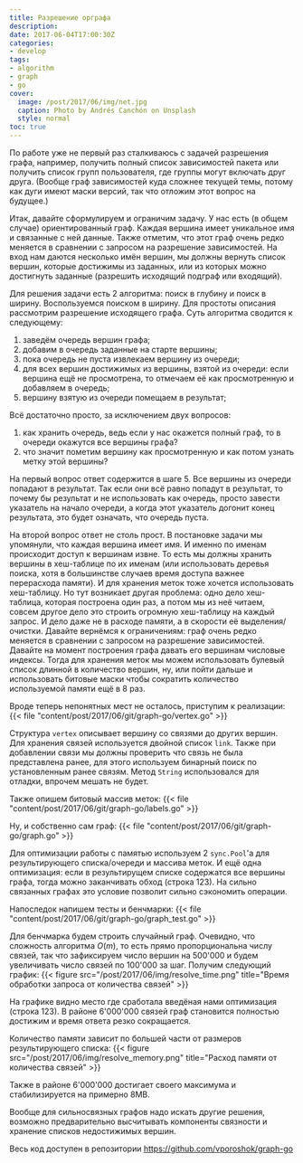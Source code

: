```yaml
---
title: Разрешение орграфа
description:
date: 2017-06-04T17:00:30Z
categories:
- develop
tags:
- algorithm
- graph
- go
cover:
  image: /post/2017/06/img/net.jpg
  caption: Photo by Andrés Canchón on Unsplash
  style: normal
toc: true
---
```


По работе уже не первый раз сталкиваюсь с задачей разрешения графа, например, получить полный список зависимостей пакета или получить список групп пользователя, где группы могут включать друг друга. (Вообще граф зависимостей куда сложнее текущей темы, потому как дуги имеют маски версий, так что отложим этот вопрос на будущее.)

Итак, давайте сформулируем и ограничим задачу. У нас есть (в общем случае) ориентированный граф. Каждая вершина имеет уникальное имя и связанные с ней данные. Также отметим, что этот граф очень редко меняется в сравнении с запросом на разрешение зависимостей. На вход нам даются несколько имён вершин, мы должны вернуть список вершин, которые достижимы из заданных, или из которых можно достигнуть заданные (разрешить исходящий подграф или входящий).

Для решения задачи есть 2 алгоритма: поиск в глубину и поиск в ширину. Воспользуемся поиском в ширину. Для простоты описания рассмотрим разрешение исходящего графа. Суть алгоритма сводится к следующему:
1. заведём очередь вершин графа;
2. добавим в очередь заданные на старте вершины;
3. пока очередь не пуста извлекаем вершину из очереди;
4. для всех вершин достижимых из вершины, взятой из очереди: если вершина ещё не просмотрена, то отмечаем её как просмотренную и добавляем в очередь;
5. вершину взятую из очереди помещаем в результат;

Всё достаточно просто, за исключением двух вопросов:
1. как хранить очередь, ведь если у нас окажется полный граф, то в очереди окажутся все вершины графа?
2. что значит пометим вершину как просмотренную и как потом узнать метку этой вершины?

На первый вопрос ответ содержится в шаге 5. Все вершины из очереди попадают в результат. Так если они всё равно попадут в результат, то почему бы результат и не использовать как очередь, просто завести указатель на начало очереди, а когда этот указатель догонит конец результата, это будет означать, что очередь пуста.

На второй вопрос ответ не столь прост. В постановке задачи мы упомянули, что каждая вершина имеет имя. И именно по именам происходит доступ к вершинам извне. То есть мы должны хранить вершины в хеш-таблице по их именам (или использовать деревья поиска, хотя в большинстве случаев время доступа важнее перерасхода памяти). И для хранения меток тоже хочется использовать хеш-таблицу. Но тут возникает другая проблема: одно дело хеш-таблица, которая построена один раз, а потом мы из неё читаем, совсем другое дело это строить огромную хеш-таблицу на каждый запрос. И дело даже не в расходе памяти, а в скорости её выделения/очистки. Давайте вернёмся к ограничениям: граф очень редко меняется в сравнении с запросом на разрешение зависимостей. Давайте на момент построения графа давать его вершинам числовые индексы. Тогда для хранения меток мы можем использовать булевый список длинной в количество вершин, ну, или пойти дальше и использовать битовые маски чтобы сократить количество используемой памяти ещё в 8 раз.

Вроде теперь непонятных мест не осталось, приступим к реализации:
{{< file "content/post/2017/06/git/graph-go/vertex.go" >}}

Структура `vertex` описывает вершину со связями до других вершин. Для хранения связей используется двойной список `link`. Также при добавлении связи мы должны проверить что связь не была представлена ранее, для этого используем бинарный поиск по установленным ранее связям. Метод `String` использовался для отладки, впрочем мешать не будет.

Также опишем битовый массив меток:
{{< file "content/post/2017/06/git/graph-go/labels.go" >}}

Ну, и собственно сам граф:
{{< file "content/post/2017/06/git/graph-go/graph.go" >}}

Для оптимизации работы с памятью используем 2 `sync.Pool`'а для результирующего списка/очереди и массива меток. И ещё одна оптимизация: если в результирущем списке содержатся все вершины графа, тогда можно заканчивать обход (строка 123). На сильно связанных графах это условие позволит сильно сэкономить операции.

Напоследок напишем тесты и бенчмарки:
{{< file "content/post/2017/06/git/graph-go/graph_test.go" >}}

Для бенчмарка будем строить случайный граф. Очевидно, что сложность алгоритма $O(m)$, то есть прямо пропорциональна числу связей, так что зафиксируем число вершин на 500'000 и будем увеличивать число связей по 100'000 за шаг. Получим следующий график:
{{< figure src="/post/2017/06/img/resolve_time.png" title="Время обработки запроса от количества связей" >}}

На графике видно место где сработала введёная нами оптимизация (строка 123). В районе 6'000'000 связей граф становится полностью достижим и время ответа резко сокращается.

Количество памяти зависит по большей части от размеров результирующего списка:
{{< figure src="/post/2017/06/img/resolve_memory.png" title="Расход памяти от количества связей" >}}

Также в районе 6'000'000 достигает своего максимума и стабилизируется на примерно 8MB.

Вообще для сильносвязных графов надо искать другие решения, возможно предварительно высчитывать компоненты связности и хранение списков недостижимых вершин.

Весь код доступен в репозитории https://github.com/vporoshok/graph-go
